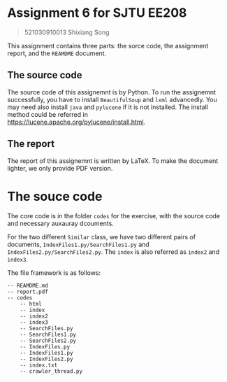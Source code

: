 # Assignment 6 for SJTU EE208
> 521030910013 Shixiang Song

This assignment contains three parts: the sorce code, the assignment report, and the ```REAMDME``` document.

## The source code
The source code of this assignemnt is by Python. To run the assignemnt successfully, you have to install ```BeautifulSoup``` and ```lxml``` advancedly. You may need also install `java` and `pylucene`  if it is not installed. The install method could be referred in https://lucene.apache.org/pylucene/install.html. 

## The report
The report of this assignemnt is written by LaTeX. To make the document lighter, we only provide PDF version.

# The souce code
The core code is in the folder `codes` for the exercise, with the source code and necessary auxauray dcouments.

For the two different `Similar` class, we have two different pairs of documents, `IndexFiles1.py/SearchFiles1.py` and `IndexFiles2.py/SearchFiles2.py`. The `index` is also referred as `index2` and `index3`.


The file framework is as follows:

    -- REAMDME.md
    -- report.pdf
    -- codes
        -- html
        -- index
        -- index2
        -- index3
        -- SearchFiles.py
        -- SearchFiles1.py
        -- SearchFiles2.py
        -- IndexFiles.py
        -- IndexFiles1.py
        -- IndexFiles2.py
        -- index.txt
        -- crawler_thread.py